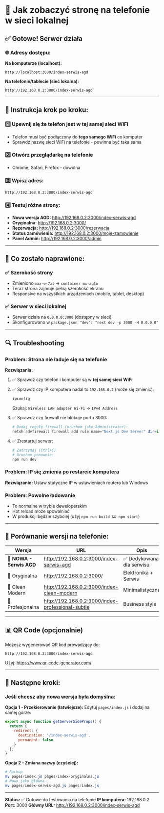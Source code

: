 # 📱 Jak zobaczyć stronę na telefonie w sieci lokalnej

## ✅ Gotowe! Serwer działa

### 🌐 Adresy dostępu:

**Na komputerze (localhost):**
```
http://localhost:3000/index-serwis-agd
```

**Na telefonie/tablecie (sieć lokalna):**
```
http://192.168.0.2:3000/index-serwis-agd
```

---

## 📱 Instrukcja krok po kroku:

### 1️⃣ **Upewnij się że telefon jest w tej samej sieci WiFi**
- Telefon musi być podłączony do **tego samego WiFi** co komputer
- Sprawdź nazwę sieci WiFi na telefonie - powinna być taka sama

### 2️⃣ **Otwórz przeglądarkę na telefonie**
- Chrome, Safari, Firefox - dowolna

### 3️⃣ **Wpisz adres:**
```
http://192.168.0.2:3000/index-serwis-agd
```

### 4️⃣ **Testuj różne strony:**
- **Nowa wersja AGD:** http://192.168.0.2:3000/index-serwis-agd
- **Oryginalna:** http://192.168.0.2:3000/
- **Rezerwacja:** http://192.168.0.2:3000/rezerwacja
- **Status zamówienia:** http://192.168.0.2:3000/moje-zamowienie
- **Panel Admin:** http://192.168.0.2:3000/admin

---

## 🔧 Co zostało naprawione:

### ✅ **Szerokość strony**
- Zmieniono `max-w-7xl` → `container mx-auto`
- Teraz strona zajmuje pełną szerokość ekranu
- Responsive na wszystkich urządzeniach (mobile, tablet, desktop)

### ✅ **Serwer w sieci lokalnej**
- Serwer działa na `0.0.0.0:3000` (dostępny w sieci)
- Skonfigurowano w `package.json`: `"dev": "next dev -p 3000 -H 0.0.0.0"`

---

## 🔍 Troubleshooting

### Problem: Strona nie ładuje się na telefonie
**Rozwiązania:**
1. ✅ Sprawdź czy telefon i komputer są w **tej samej sieci WiFi**
2. ✅ Sprawdź czy IP komputera nadal to `192.168.0.2` (może się zmienić):
   ```powershell
   ipconfig
   ```
   Szukaj: `Wireless LAN adapter Wi-Fi` → `IPv4 Address`

3. ✅ Sprawdź czy firewall nie blokuje portu 3000:
   ```powershell
   # Dodaj regułę firewall (uruchom jako Administrator):
   netsh advfirewall firewall add rule name="Next.js Dev Server" dir=in action=allow protocol=TCP localport=3000
   ```

4. ✅ Zrestartuj serwer:
   ```powershell
   # Zatrzymaj (Ctrl+C)
   # Uruchom ponownie:
   npm run dev
   ```

### Problem: IP się zmienia po restarcie komputera
**Rozwiązanie:** Ustaw statyczne IP w ustawieniach routera lub Windows

### Problem: Powolne ładowanie
- To normalne w trybie deweloperskim
- Hot reload może spowalniać
- W produkcji będzie szybciej (użyj `npm run build && npm start`)

---

## 🎯 Porównanie wersji na telefonie:

| Wersja | URL | Opis |
|--------|-----|------|
| **🔧 NOWA - Serwis AGD** | http://192.168.0.2:3000/index-serwis-agd | ✅ Dedykowana dla serwisu |
| 🎨 Oryginalna | http://192.168.0.2:3000/ | Elektronika + Serwis |
| 🧘 Clean Modern | http://192.168.0.2:3000/index-clean-modern | Minimalistyczna |
| 💼 Profesjonalna | http://192.168.0.2:3000/index-professional-subtle | Business style |

---

## 📊 QR Code (opcjonalnie)

Możesz wygenerować QR kod prowadzący do:
```
http://192.168.0.2:3000/index-serwis-agd
```

Użyj: https://www.qr-code-generator.com/

---

## 🚀 Następne kroki:

### Jeśli chcesz aby nowa wersja była domyślna:

**Opcja 1 - Przekierowanie (łatwiejsze):**
Edytuj `pages/index.js` i dodaj na samej górze:
```javascript
export async function getServerSideProps() {
  return {
    redirect: {
      destination: '/index-serwis-agd',
      permanent: false
    }
  };
}
```

**Opcja 2 - Zmiana nazwy (czyściej):**
```powershell
# Backup
mv pages/index.js pages/index-oryginalna.js
# Nowa jako główna
mv pages/index-serwis-agd.js pages/index.js
```

---

**Status:** ✅ Gotowe do testowania na telefonie
**IP komputera:** 192.168.0.2
**Port:** 3000
**Główny URL:** http://192.168.0.2:3000/index-serwis-agd
